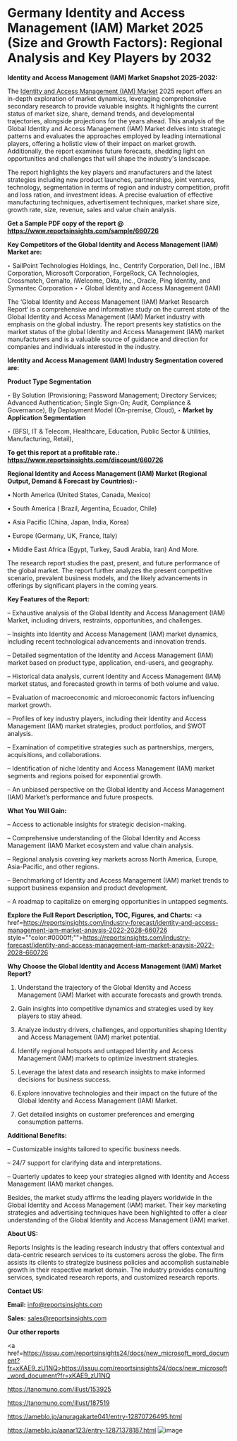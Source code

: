 # Germany Identity and Access Management (IAM) Market 2025 (Size and Growth Factors): Regional Analysis and Key Players by 2032

<strong>Identity and Access Management (IAM) Market Snapshot 2025-2032:</strong>

The <a href=https://www.reportsinsights.com/sample/660726>Identity and Access Management (IAM) Market</a> 2025 report offers an in-depth exploration of market dynamics, leveraging comprehensive secondary research to provide valuable insights. It highlights the current status of market size, share, demand trends, and developmental trajectories, alongside projections for the years ahead. This analysis of the Global Identity and Access Management (IAM) Market delves into strategic patterns and evaluates the approaches employed by leading international players, offering a holistic view of their impact on market growth. Additionally, the report examines future forecasts, shedding light on opportunities and challenges that will shape the industry's landscape.

The report highlights the key players and manufacturers and the latest strategies including new product launches, partnerships, joint ventures, technology, segmentation in terms of region and industry competition, profit and loss ration, and investment ideas. A precise evaluation of effective manufacturing techniques, advertisement techniques, market share size, growth rate, size, revenue, sales and value chain analysis.

<strong>Get a Sample PDF copy of the report @ <a href=https://www.reportsinsights.com/sample/660726 style=color:#0000ff;>https://www.reportsinsights.com/sample/660726</a></strong>

<strong>Key Competitors of the Global Identity and Access Management (IAM) Market are:</strong>

‣ SailPoint Technologies Holdings, Inc., Centrify Corporation, Dell Inc., IBM Corporation, Microsoft Corporation, ForgeRock, CA Technologies, Crossmatch, Gemalto, iWelcome, Okta, Inc., Oracle, Ping Identity, and Symantec Corporation
‣ 
‣ Global Identity and Access Management (IAM)

The ‘Global Identity and Access Management (IAM) Market Research Report’ is a comprehensive and informative study on the current state of the Global Identity and Access Management (IAM) Market industry with emphasis on the global industry. The report presents key statistics on the market status of the global Identity and Access Management (IAM) market manufacturers and is a valuable source of guidance and direction for companies and individuals interested in the industry.

<strong>Identity and Access Management (IAM) Industry Segmentation covered are:</strong>

<strong>Product Type Segmentation</strong>

‣ By Solution (Provisioning; Password Management; Directory Services; Advanced Authentication; Single Sign-On; Audit, Compliance & Governance), By Deployment Model (On-premise, Cloud),
‣ 
<strong>Market by Application Segmentation</strong>

‣ (BFSI, IT & Telecom, Healthcare, Education, Public Sector & Utilities, Manufacturing, Retail),

<strong>To get this report at a profitable rate.: <a href=https://www.reportsinsights.com/discount/660726 style=color:#0000ff;>https://www.reportsinsights.com/discount/660726</a></strong>

<strong>Regional Identity and Access Management (IAM) Market (Regional Output, Demand &amp; Forecast by Countries):-</strong>

• North America (United States, Canada, Mexico)

• South America ( Brazil, Argentina, Ecuador, Chile)

• Asia Pacific (China, Japan, India, Korea)

• Europe (Germany, UK, France, Italy)

• Middle East Africa (Egypt, Turkey, Saudi Arabia, Iran) And More.

The research report studies the past, present, and future performance of the global market. The report further analyzes the present competitive scenario, prevalent business models, and the likely advancements in offerings by significant players in the coming years.

<strong>Key Features of the Report:</strong>

– Exhaustive analysis of the Global Identity and Access Management (IAM) Market, including drivers, restraints, opportunities, and challenges.

– Insights into Identity and Access Management (IAM) market dynamics, including recent technological advancements and innovation trends.

– Detailed segmentation of the Identity and Access Management (IAM) market based on product type, application, end-users, and geography.

– Historical data analysis, current Identity and Access Management (IAM) market status, and forecasted growth in terms of both volume and value.

– Evaluation of macroeconomic and microeconomic factors influencing market growth.

– Profiles of key industry players, including their Identity and Access Management (IAM) market strategies, product portfolios, and SWOT analysis.

– Examination of competitive strategies such as partnerships, mergers, acquisitions, and collaborations.

– Identification of niche Identity and Access Management (IAM) market segments and regions poised for exponential growth.

– An unbiased perspective on the Global Identity and Access Management (IAM) Market’s performance and future prospects.

<strong>What You Will Gain:</strong>

– Access to actionable insights for strategic decision-making.

– Comprehensive understanding of the Global Identity and Access Management (IAM) Market ecosystem and value chain analysis.

– Regional analysis covering key markets across North America, Europe, Asia-Pacific, and other regions.

– Benchmarking of Identity and Access Management (IAM) market trends to support business expansion and product development.

– A roadmap to capitalize on emerging opportunities in untapped segments.

<strong>Explore the Full Report Description, TOC, Figures, and Charts:</strong>
<a href=https://reportsinsights.com/industry-forecast/identity-and-access-management-iam-market-anaysis-2022-2028-660726 style=""color:#0000ff;"">https://reportsinsights.com/industry-forecast/identity-and-access-management-iam-market-anaysis-2022-2028-660726</a>

<strong>Why Choose the Global Identity and Access Management (IAM) Market Report?</strong>

1. Understand the trajectory of the Global Identity and Access Management (IAM) Market with accurate forecasts and growth trends.

2. Gain insights into competitive dynamics and strategies used by key players to stay ahead.

3. Analyze industry drivers, challenges, and opportunities shaping Identity and Access Management (IAM) market potential.

4. Identify regional hotspots and untapped Identity and Access Management (IAM) markets to optimize investment strategies.

5. Leverage the latest data and research insights to make informed decisions for business success.

6. Explore innovative technologies and their impact on the future of the Global Identity and Access Management (IAM) Market.

7. Get detailed insights on customer preferences and emerging consumption patterns.

<strong>Additional Benefits:</strong>

– Customizable insights tailored to specific business needs.

– 24/7 support for clarifying data and interpretations.

– Quarterly updates to keep your strategies aligned with Identity and Access Management (IAM) market changes.

Besides, the market study affirms the leading players worldwide in the Global Identity and Access Management (IAM) market. Their key marketing strategies and advertising techniques have been highlighted to offer a clear understanding of the Global Identity and Access Management (IAM) market.

<strong><strong>About US</strong>:</strong>

Reports Insights is the leading research industry that offers contextual and data-centric research services to its customers across the globe. The firm assists its clients to strategize business policies and accomplish sustainable growth in their respective market domain. The industry provides consulting services, syndicated research reports, and customized research reports.

<strong>Contact US:</strong>

<p class=><b>Email:</b> <a href=mailto:info@reportsinsights.com>info@reportsinsights.com</a></p>
<p class=><b>Sales:</b> <a href=mailto:sales@reportsinsights.com>sales@reportsinsights.com</a></p>

<strong>Our other reports</strong>

<a href=https://issuu.com/reportsinsights24/docs/new_microsoft_word_document?fr=xKAE9_zU1NQ>https://issuu.com/reportsinsights24/docs/new_microsoft_word_document?fr=xKAE9_zU1NQ</a>

<a href=https://tanomuno.com/illust/153925>https://tanomuno.com/illust/153925</a>

<a href=https://tanomuno.com/illust/187519>https://tanomuno.com/illust/187519</a>

<a href=https://ameblo.jp/anuragakarte041/entry-12870726495.html>https://ameblo.jp/anuragakarte041/entry-12870726495.html</a>

<a href=https://ameblo.jp/aanar123/entry-12871378187.html>https://ameblo.jp/aanar123/entry-12871378187.html</a>
![image](https://github.com/user-attachments/assets/ea64a3a7-8497-4dee-b2a7-11a657ad77fc)
